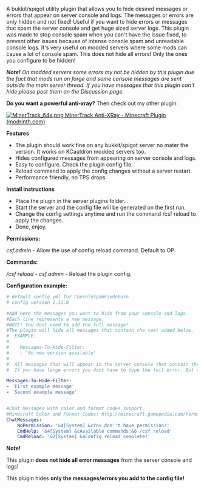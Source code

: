 
A bukkit/spigot utility plugin that allows you to hide desired messages or errors that appear on server console and logs. The messages or errors are only hidden and not fixed! Useful if you want to hide errors or messages that spam the server console and get huge sized server logs. This plugin was made to stop console spam when you can't have the issue fixed, to prevent other issues because of intense console spam and unreadable console logs. It's very useful on modded servers where some mods can cause a lot of console spam. This does not hide all errors! Only the ones you configure to be hidden!

***Note!** On modded servers some errors my not be hidden by this plugin due the fact that mods run on forge and some console messages are sent outside the main server thread. If you have messages that this plugin can't hide please post them on the Discussion page.*

**Do you want a powerful anti-xray?** Then check out my other plugin:

[![MinerTrack_64x.png](https://at87668.github.io/MinerTrack/Images/MinerTrack_64x.png) MinerTrack Anti-XRay - Minecraft Plugin (modrinth.com)](https://modrinth.com/plugin/minertrack)



**Features**

- The plugin should work fine on any bukkit/spigot server no mater the version. It works on KCauldron modded servers too.
- Hides configured messages from appearing on server console and logs.
- Easy to configure. Check the plugin config file.
- Reload command to apply the config changes without a server restart.
- Performance friendly, no TPS drops.


**Install instructions**

- Place the plugin in the server plugins folder.
- Start the server and the config file will be generated on the first run.
- Change the config settings anytime and run the command /csf reload to apply the changes.
- Done, enjoy.



**Permissions:**

*csf.admin* - Allow the use of config reload command. Default to OP.

**Commands:**

*/csf reload* - *csf.admin* - Reload the plugin config.

**Configuration example:**

```yaml
# default config.yml for ConsoleSpamFixReborn
# config version 1.11.0

#Add here the messages you want to hide from your console and logs.
#Each line represents a new message.
#NOTE! You dont need to add the full message!
#The plugin will hide all messages that contain the text added below.
#  EXAMPLE:
#
#    Messages-To-Hide-Filter:
#    - 'No new version available'
#
#  All messages that will appear in the server console that contain these words 'WARNING: unlocalizedName' will be hidden and they will not appear on logs or console.
#  If you have large errors you dont have to type the full error. But the more words you add the more accurate will be and will not hide other messages that may contain the words added in the filter.

Messages-To-Hide-Filter:
- 'First example message'
- 'Second example message'


#Chat messages with color and format codes support.
#Minecraft Color and Format Codes: http://minecraft.gamepedia.com/Formatting_codes    
ChatMessages:
    NoPermission: '&4[System] &cYou don''t have permission!'
    CmdHelp: '&4[System] &cAvailable commands:&6 /csf reload'
    CmdReload: '&2[System] &aConfig reload complete!'
```

**Note!**

This plugin **does not hide all error messages** from the server console and logs! 

This plugin hides **only the messages/errors you add to the config file!**
